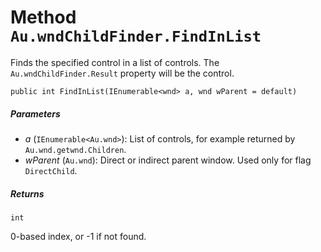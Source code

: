 # Method `Au.wndChildFinder.FindInList`

Finds the specified control in a list of controls. The `Au.wndChildFinder.Result` property will be the control.

```
public int FindInList(IEnumerable<wnd> a, wnd wParent = default)
```

##### Parameters

- *a*  (`IEnumerable<Au.wnd>`):
    List of controls, for example returned by `Au.wnd.getwnd.Children`.
- *wParent*  (`Au.wnd`):
    Direct or indirect parent window. Used only for flag `DirectChild`.

##### Returns

`int`

0-based index, or -1 if not found.